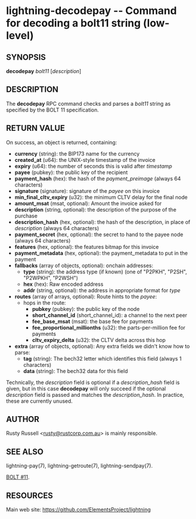 lightning-decodepay -- Command for decoding a bolt11 string (low-level)
=======================================================================

SYNOPSIS
--------

**decodepay** *bolt11* [*description*]

DESCRIPTION
-----------

The **decodepay** RPC command checks and parses a *bolt11* string as
specified by the BOLT 11 specification.

RETURN VALUE
------------

[comment]: # (GENERATE-FROM-SCHEMA-START)
On success, an object is returned, containing:

- **currency** (string): the BIP173 name for the currency
- **created\_at** (u64): the UNIX-style timestamp of the invoice
- **expiry** (u64): the number of seconds this is valid after *timestamp*
- **payee** (pubkey): the public key of the recipient
- **payment\_hash** (hex): the hash of the *payment_preimage* (always 64 characters)
- **signature** (signature): signature of the *payee* on this invoice
- **min\_final\_cltv\_expiry** (u32): the minimum CLTV delay for the final node
- **amount\_msat** (msat, optional): Amount the invoice asked for
- **description** (string, optional): the description of the purpose of the purchase
- **description\_hash** (hex, optional): the hash of the description, in place of *description* (always 64 characters)
- **payment\_secret** (hex, optional): the secret to hand to the payee node (always 64 characters)
- **features** (hex, optional): the features bitmap for this invoice
- **payment\_metadata** (hex, optional): the payment_metadata to put in the payment
- **fallbacks** (array of objects, optional): onchain addresses:
  - **type** (string): the address type (if known) (one of "P2PKH", "P2SH", "P2WPKH", "P2WSH")
  - **hex** (hex): Raw encoded address
  - **addr** (string, optional): the address in appropriate format for *type*
- **routes** (array of arrays, optional): Route hints to the *payee*:
  - hops in the route:
    - **pubkey** (pubkey): the public key of the node
    - **short\_channel\_id** (short\_channel\_id): a channel to the next peer
    - **fee\_base\_msat** (msat): the base fee for payments
    - **fee\_proportional\_millionths** (u32): the parts-per-million fee for payments
    - **cltv\_expiry\_delta** (u32): the CLTV delta across this hop
- **extra** (array of objects, optional): Any extra fields we didn't know how to parse:
  - **tag** (string): The bech32 letter which identifies this field (always 1 characters)
  - **data** (string): The bech32 data for this field

[comment]: # (GENERATE-FROM-SCHEMA-END)

Technically, the *description* field is optional if a
*description\_hash* field is given, but in this case **decodepay** will
only succeed if the optional *description* field is passed and matches
the *description\_hash*. In practice, these are currently unused.

AUTHOR
------

Rusty Russell <<rusty@rustcorp.com.au>> is mainly responsible.

SEE ALSO
--------

lightning-pay(7), lightning-getroute(7), lightning-sendpay(7).

[BOLT
\#11](https://github.com/lightningnetwork/lightning-rfc/blob/master/11-payment-encoding.md).

RESOURCES
---------

Main web site: <https://github.com/ElementsProject/lightning>

[comment]: # ( SHA256STAMP:c98fd8cac46b5446ff2d01ede6b082f64a83d4b5745d06e410af3e1dd91be8e2)
